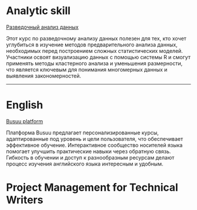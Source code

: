 # Analytic skill

[Разведочный анализ данных](https://www.coursera.org/learn/exploratory-data-analysis?action=enroll&siteID=SAyYsTvLiGQ-a6bPdq0USJFLoTVZMMv8Fw&utm_campaign=SAyYsTvLiGQ&utm_content=10&utm_medium=partners&utm_source=linkshare#modules)

Этот курс по разведочному анализу данных полезен для тех, кто хочет углубиться в изучение методов предварительного анализа данных, необходимых перед построением сложных статистических моделей. Участники освоят визуализацию данных с помощью системы R и смогут применять методы кластерного анализа и уменьшения размерности, что является ключевым для понимания многомерных данных и выявления закономерностей.

---

# English

[Busuu platform](https://www.busuu.com/dashboard#/welcome/reason)

Платформа Busuu предлагает персонализированные курсы, адаптированные под уровень и цели пользователя, что обеспечивает эффективное обучение. Интерактивное сообщество носителей языка помогает улучшить практические навыки через обратную связь. Гибкость в обучении и доступ к разнообразным ресурсам делают процесс изучения английского языка интересным и удобным.


# Project Management for Technical Writers


